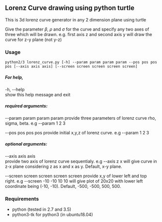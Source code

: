 
## Lorenz Curve drawing using python turtle

This is 3d lorenz curve generator in any 2 dimension plane using turtle

Give the parameter $\beta$, $\rho$ and $\sigma$ for the curve and specify any two axes of three which will be drawn. e.g. first axis z and second axis y will draw the curve for z-y plane (not y-z) 

### Usage
```
python2/3 lorenz_curve.py [-h] --param param param param --pos pos pos pos [--axis axis axis] [--screen screen screen screen screen]       
```

##### For help,
-h, --help            
			show this help message and exit
  
#####  required arguments:
--param param param param
			provide three parameters of lorenz curve rho, sigma, beta. e.g --param 1 2 3
                        
  --pos pos pos pos
			 provide initial x,y,z of lorenz curve. e.g --param 1 2 3

##### optional arguments:
  --axis axis axis      
			provide two axis of lorenz curve sequentialy. e.g --axis z x will give curve in z-x plane considering z as x and x as y. Default, x-y plane.

  --screen screen screen screen screen
			provide x,y of lower left and top right. e.g --screen -10 -10 10 10 will give plot of 20x20 with lower left coordinate being (-10, -10). Default, -500, -500, 500, 500.
			
### Requirements

 - python (tested in 2.7 and 3.5)
 - python3-tk for python3 (in ubuntu18.04)



